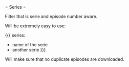 = Series =

Filter that is serie and episode number aware.

Will be extremely easy to use:

{{{
series:
  - name of the serie
  - another serie
}}}

Will make sure that no duplicate episodes are downloaded.